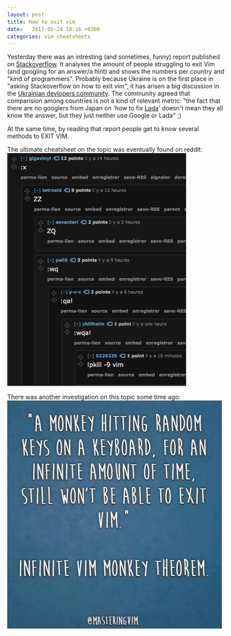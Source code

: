 ```yaml
---
layout: post
title: How to exit vim
date:   2017-05-24 18:16 +0300
categories: vim cheatsheets
---
```

Yesterday there was an intresting (and sometimes, funny) report published on [Stackoverflow][stackoverflow-vim-report].
It analyses the amount of people struggling to exit Vim (and googling for an answer/a hint) and shows the numbers per country and "kind of programmers".
Probably because Ukraine is on the first place in "asking Stackoverflow on how to exit vim", it has arisen a big discussion in the [Ukrainian devlopers community][dou-on-vim]. The community agreed that comparision among countries is not a kind of relevant metric: "the fact that there are no googlers from Japan on 'how to fix [Lada][lada-wiki]' doesn't mean they all know the answer, but they just neither use Google or Lada" ;)

At the same time, by reading that report people get to know several methods to EXIT VIM.

The ultimate cheatsheet on the topic was eventually found on reddit:
![How to exit vim cheatsheet](/img/how-to-exit-vim.jpg)

There was another investigation on this topic some time ago:
![How to exit vim monkey](/img/vim-exit-theorem.jpg)

[stackoverflow-vim-report]: https://stackoverflow.blog/2017/05/23/stack-overflow-helping-one-million-developers-exit-vim/
[dou-on-vim]: https://dou.ua/forums/topic/20717/
[lada-wiki]: https://en.wikipedia.org/wiki/Lada
